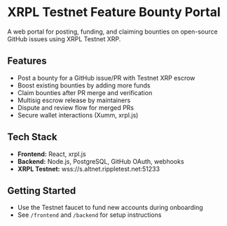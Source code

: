 # XRPL Testnet Feature Bounty Portal

A web portal for posting, funding, and claiming bounties on open-source GitHub issues using XRPL Testnet XRP.

## Features
- Post a bounty for a GitHub issue/PR with Testnet XRP escrow
- Boost existing bounties by adding more funds
- Claim bounties after PR merge and verification
- Multisig escrow release by maintainers
- Dispute and review flow for merged PRs
- Secure wallet interactions (Xumm, xrpl.js)

## Tech Stack
- **Frontend:** React, xrpl.js
- **Backend:** Node.js, PostgreSQL, GitHub OAuth, webhooks
- **XRPL Testnet:** wss://s.altnet.rippletest.net:51233

## Getting Started
- Use the Testnet faucet to fund new accounts during onboarding
- See `/frontend` and `/backend` for setup instructions 
